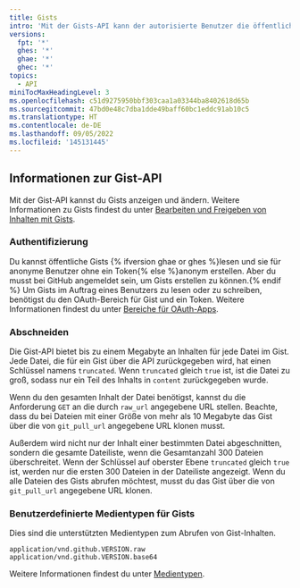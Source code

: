 ```yaml
---
title: Gists
intro: 'Mit der Gists-API kann der autorisierte Benutzer die öffentlichen Gists zu GitHub auflisten, erstellen, aktualisieren und löschen.'
versions:
  fpt: '*'
  ghes: '*'
  ghae: '*'
  ghec: '*'
topics:
  - API
miniTocMaxHeadingLevel: 3
ms.openlocfilehash: c51d9275950bbf303caa1a03344ba8402618d65b
ms.sourcegitcommit: 47bd0e48c7dba1dde49baff60bc1eddc91ab10c5
ms.translationtype: HT
ms.contentlocale: de-DE
ms.lasthandoff: 09/05/2022
ms.locfileid: '145131445'
---
```

## Informationen zur Gist-API

Mit der Gist-API kannst du Gists anzeigen und ändern. Weitere Informationen zu Gists findest du unter [Bearbeiten und Freigeben von Inhalten mit Gists](/get-started/writing-on-github/editing-and-sharing-content-with-gists).

### Authentifizierung

Du kannst öffentliche Gists {% ifversion ghae or ghes %}lesen und sie für anonyme Benutzer ohne ein Token{% else %}anonym erstellen. Aber du musst bei GitHub angemeldet sein, um Gists erstellen zu können.{% endif %} Um Gists im Auftrag eines Benutzers zu lesen oder zu schreiben, benötigst du den OAuth-Bereich für Gist und ein Token. Weitere Informationen findest du unter [Bereiche für OAuth-Apps](/developers/apps/scopes-for-oauth-apps).

<!-- When an OAuth client does not have the gists scope, the API will return a 404 "Not Found" response regardless of the validity of the credentials. The API will return a 401 "Bad credentials" response if the gists scope was given to the application but the credentials are invalid. -->

### Abschneiden

Die Gist-API bietet bis zu einem Megabyte an Inhalten für jede Datei im Gist. Jede Datei, die für ein Gist über die API zurückgegeben wird, hat einen Schlüssel namens `truncated`. Wenn `truncated` gleich `true` ist, ist die Datei zu groß, sodass nur ein Teil des Inhalts in `content` zurückgegeben wurde.

Wenn du den gesamten Inhalt der Datei benötigst, kannst du die Anforderung `GET` an die durch `raw_url` angegebene URL stellen. Beachte, dass du bei Dateien mit einer Größe von mehr als 10 Megabyte das Gist über die von `git_pull_url` angegebene URL klonen musst.

Außerdem wird nicht nur der Inhalt einer bestimmten Datei abgeschnitten, sondern die gesamte Dateiliste, wenn die Gesamtanzahl 300 Dateien überschreitet. Wenn der Schlüssel auf oberster Ebene `truncated` gleich `true` ist, werden nur die ersten 300 Dateien in der Dateiliste angezeigt. Wenn du alle Dateien des Gists abrufen möchtest, musst du das Gist über die von `git_pull_url` angegebene URL klonen.

### Benutzerdefinierte Medientypen für Gists

Dies sind die unterstützten Medientypen zum Abrufen von Gist-Inhalten.

    application/vnd.github.VERSION.raw
    application/vnd.github.VERSION.base64

Weitere Informationen findest du unter [Medientypen](/rest/overview/media-types).
